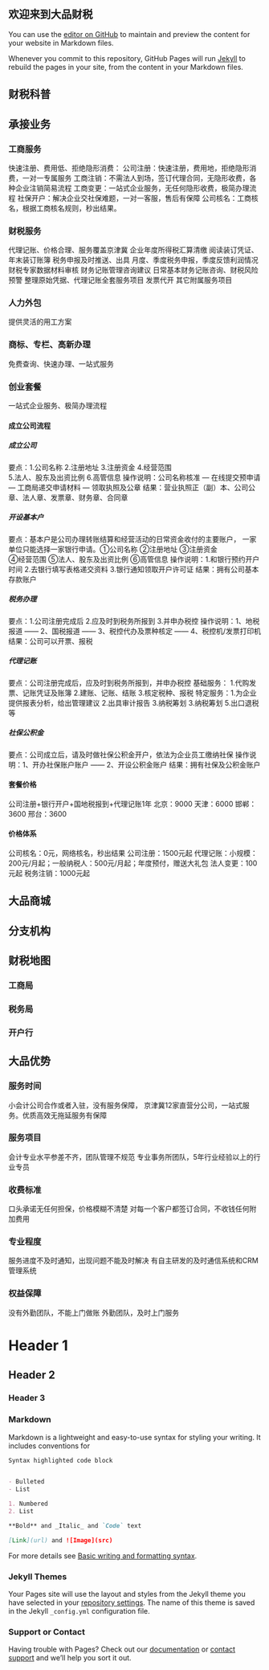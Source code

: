 ## 欢迎来到大品财税

You can use the [editor on GitHub](https://github.com/jizf163/xindapin/edit/gh-pages/index.md) to maintain and preview the content for your website in Markdown files.

Whenever you commit to this repository, GitHub Pages will run [Jekyll](https://jekyllrb.com/) to rebuild the pages in your site, from the content in your Markdown files.
## 财税科普
## 承接业务
### 工商服务
快速注册、费用低、拒绝隐形消费：
公司注册：快速注册，费用地，拒绝隐形消费，一对一专属服务
工商注销：不需法人到场，签订代理合同，无隐形收费，各种企业注销简易流程
工商变更：一站式企业服务，无任何隐形收费，极简办理流程
社保开户：解决企业交社保难题，一对一客服，售后有保障
公司核名：工商核名，根据工商核名规则，秒出结果。
### 财税服务
代理记账、价格合理、服务覆盖京津冀
企业年度所得税汇算清缴
阅读装订凭证、年末装订账簿
税务申报及时推送、出具 
月度、季度税务申报，季度反馈利润情况
财税专家数据材料审核
财务记账管理咨询建议
日常基本财务记账咨询、财税风险预警
整理原始凭据、代理记账全套服务项目
发票代开
其它附属服务项目
### 人力外包
提供灵活的用工方案
### 商标、专栏、高新办理
免费查询、快速办理、一站式服务
### 创业套餐
一站式企业服务、极简办理流程
#### 成立公司流程 
##### 成立公司
要点：1.公司名称    2.注册地址    3.注册资金    4.经营范围    
5.法人、股东及出资比例    6.高管信息
操作说明：公司名称核准 — 在线提交预申请 —
工商局递交申请材料 — 领取执照及公章
结果：营业执照正（副）本、公司公章、法人章、发票章、财务章、合同章
##### 开设基本户
要点：基本户是公司办理转账结算和经营活动的日常资金收付的主要账户，
一家单位只能选择一家银行申请。①公司名称    ②注册地址    ③注册资金   
 ④经营范围    ⑤法人、股东及出资比例    ⑥高管信息
操作说明：1.和银行预约开户时间    2.去银行填写表格递交资料    3.银行通知领取开户许可证
结果：拥有公司基本存款账户
##### 税务办理
要点：1.公司注册完成后    2.应及时到税务所报到    3.并申办税控
操作说明：1、地税报道 —— 2、国税报道 —— 3、税控代办及票种核定 —— 4、税控机/发票打印机
结果：公司可以开票、报税
##### 代理记账
要点：公司注册完成后，应及时到税务所报到，并申办税控
基础服务：
1.代购发票、记账凭证及账簿
 2.建账、记账、结账
3.核定税种、报税
特定服务：1.为企业提供报表分析，给出管理建议
2.出具审计报告 3.纳税筹划 3.纳税筹划 5.出口退税等
##### 社保公积金
要点：公司成立后，请及时做社保公积金开户，依法为企业员工缴纳社保
操作说明：1、开办社保账户账户 —— 2、开设公积金账户
结果：拥有社保及公积金账户
#### 套餐价格
公司注册+银行开户+国地税报到+代理记账1年
北京：9000
天津：6000
邯郸：3600
邢台：3600
#### 价格体系
公司核名：0元，网络核名，秒出结果
公司注册：1500元起
代理记账：小规模：200元/月起；一般纳税人：500元/月起；年度预付，赠送大礼包
法人变更：100元起
税务注销：1000元起
## 大品商城
## 分支机构
## 财税地图
### 工商局
### 税务局
### 开户行
## 大品优势
### 服务时间
小会计公司合作或者入驻，没有服务保障，
京津冀12家直营分公司，一站式服务。优质高效无拖延服务有保障
### 服务项目
会计专业水平参差不齐，团队管理不规范
专业事务所团队，5年行业经验以上的行业专员
### 收费标准
口头承诺无任何担保，价格模糊不清楚
对每一个客户都签订合同，不收钱任何附加费用
### 专业程度
服务进度不及时通知，出现问题不能及时解决
有自主研发的及时通信系统和CRM管理系统
### 权益保障
没有外勤团队，不能上门做账
外勤团队，及时上门服务
# Header 1
## Header 2
### Header 3
### Markdown

Markdown is a lightweight and easy-to-use syntax for styling your writing. It includes conventions for

```markdown
Syntax highlighted code block


- Bulleted
- List

1. Numbered
2. List

**Bold** and _Italic_ and `Code` text

[Link](url) and ![Image](src)
```

For more details see [Basic writing and formatting syntax](https://docs.github.com/en/github/writing-on-github/getting-started-with-writing-and-formatting-on-github/basic-writing-and-formatting-syntax).

### Jekyll Themes

Your Pages site will use the layout and styles from the Jekyll theme you have selected in your [repository settings](https://github.com/jizf163/xindapin/settings/pages). The name of this theme is saved in the Jekyll `_config.yml` configuration file.

### Support or Contact

Having trouble with Pages? Check out our [documentation](https://docs.github.com/categories/github-pages-basics/) or [contact support](https://support.github.com/contact) and we’ll help you sort it out.

